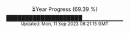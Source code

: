 <p align="center">
⏳Year Progress (69.39 %) <br>
████████████████████▁▁▁▁▁▁▁▁▁▁ <br>
<sub>Updated: Mon, 11 Sep 2023 06:21:15 GMT</sub>
</p>

